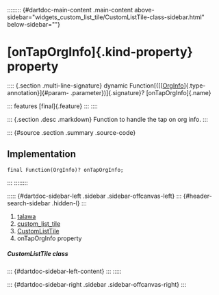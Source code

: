 :::::::: {#dartdoc-main-content .main-content above-sidebar="widgets_custom_list_tile/CustomListTile-class-sidebar.html" below-sidebar=""}
<div>

# [onTapOrgInfo]{.kind-property} property

</div>

:::: {.section .multi-line-signature}
dynamic
Function[([[[OrgInfo](../../models_organization_org_info/OrgInfo-class.html)]{.type-annotation}]{#param-
.parameter})]{.signature}? [onTapOrgInfo]{.name}

::: features
[final]{.feature}
:::
::::

::: {.section .desc .markdown}
Function to handle the tap on org info.
:::

::: {#source .section .summary .source-code}
## Implementation

``` language-dart
final Function(OrgInfo)? onTapOrgInfo;
```
:::
::::::::

::::: {#dartdoc-sidebar-left .sidebar .sidebar-offcanvas-left}
::: {#header-search-sidebar .hidden-l}
:::

1.  [talawa](../../index.html)
2.  [custom_list_tile](../../widgets_custom_list_tile/)
3.  [CustomListTile](../../widgets_custom_list_tile/CustomListTile-class.html)
4.  onTapOrgInfo property

##### CustomListTile class

::: {#dartdoc-sidebar-left-content}
:::
:::::

::: {#dartdoc-sidebar-right .sidebar .sidebar-offcanvas-right}
:::
